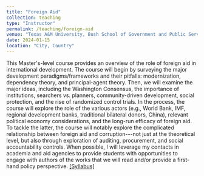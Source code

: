 ```yaml
---
title: "Foreign Aid"
collection: teaching
type: "Instructor"
permalink: /teaching/foreign-aid
venue: "Texas A&M University, Bush School of Government and Public Service (Bush 631)"
date: 2024-01-15
location: "City, Country"
---
```


This Master's-level course provides an overview of the role of foreign aid in international development. The course will begin by surveying the major development paradigms/frameworks and their pitfalls: modernization, dependency theory, and principal-agent theory. Then, we will examine the major ideas, including the Washington Consensus, the importance of institutions, searchers vs. planners, community-driven development, social protection, and the rise of randomized control trials. In the process, the course will explore the role of the various actors (e.g., World Bank, IMF, regional development banks, traditional bilateral donors, China), relevant political economy considerations, and the long-run efficacy of foreign aid. To tackle the latter, the course will notably explore the complicated relationship between foreign aid and corruption---not just at the theoretical level, but also through exploration of auditing, procurement, and social accountability controls. When possible, I will leverage my contacts in academia and aid agencies to provide students with opportunities to engage with authors of the works that we will read and/or provide a first-hand policy perspective.  [[Syllabus]](/files/Denly_syllabus_foreign_aid.pdf) 
